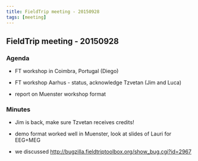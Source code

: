 ```yaml
---
title: FieldTrip meeting - 20150928
tags: [meeting]
---
```


## FieldTrip meeting - 20150928

### Agenda

*  FT workshop in Coimbra, Portugal (Diego)

*  FT workshop Aarhus - status, acknowledge Tzvetan (Jim and Luca)

*  report on Muenster workshop format

### Minutes

*  Jim is back, make sure Tzvetan receives credits!

*  demo format worked well in Muenster, look at slides of Lauri for EEG+MEG

*  we discussed http://bugzilla.fieldtriptoolbox.org/show_bug.cgi?id=2967
